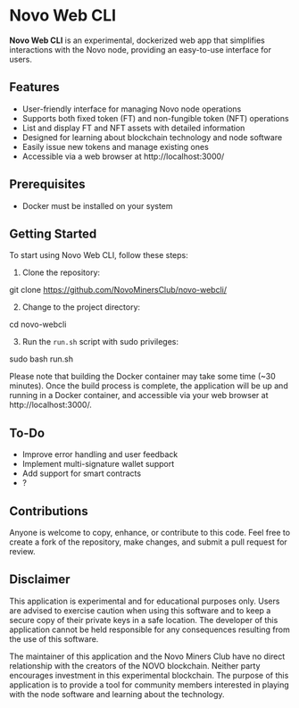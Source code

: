 # Novo Web CLI

**Novo Web CLI** is an experimental, dockerized web app that simplifies interactions with the Novo node, providing an easy-to-use interface for users.

## Features

- User-friendly interface for managing Novo node operations
- Supports both fixed token (FT) and non-fungible token (NFT) operations
- List and display FT and NFT assets with detailed information
- Designed for learning about blockchain technology and node software
- Easily issue new tokens and manage existing ones
- Accessible via a web browser at http://localhost:3000/

## Prerequisites

- Docker must be installed on your system

## Getting Started

To start using Novo Web CLI, follow these steps:

1. Clone the repository:

git clone https://github.com/NovoMinersClub/novo-webcli/


2. Change to the project directory:

cd novo-webcli


3. Run the `run.sh` script with sudo privileges:

sudo bash run.sh



Please note that building the Docker container may take some time (~30 minutes). Once the build process is complete, the application will be up and running in a Docker container, and accessible via your web browser at http://localhost:3000/.

## To-Do

- Improve error handling and user feedback
- Implement multi-signature wallet support
- Add support for smart contracts
- ?

## Contributions

Anyone is welcome to copy, enhance, or contribute to this code. Feel free to create a fork of the repository, make changes, and submit a pull request for review.

## Disclaimer

This application is experimental and for educational purposes only. Users are advised to exercise caution when using this software and to keep a secure copy of their private keys in a safe location. The developer of this application cannot be held responsible for any consequences resulting from the use of this software.

The maintainer of this application and the Novo Miners Club have no direct relationship with the creators of the NOVO blockchain. Neither party encourages investment in this experimental blockchain. The purpose of this application is to provide a tool for community members interested in playing with the node software and learning about the technology.
